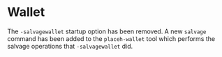 # Wallet

The `-salvagewallet` startup option has been removed. A new `salvage` command has been added to the `placeh-wallet` tool which performs the salvage operations that `-salvagewallet` did.
